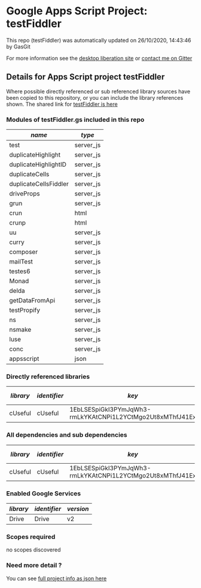 # Google Apps Script Project: testFiddler
This repo (testFiddler) was automatically updated on 26/10/2020, 14:43:46 by GasGit

For more information see the [desktop liberation site](https://ramblings.mcpher.com/drive-sdk-and-github/getting-your-apps-scripts-to-github "desktop liberation") or [contact me on Gitter](https://gitter.im/desktopliberation/community "Bruce McPherson - GDE")
## Details for Apps Script project testFiddler
Where possible directly referenced or sub referenced library sources have been copied to this repository, or you can include the library references shown. 
The shared link for [testFiddler is here](https://script.google.com/d/1iAi7USY6CatRwvqSf-2vhsxrSKUfsP4_ohO9rzmtD-LuPzAxNrdh_Qdt/edit?usp=sharing "open in the GAS IDE")

### Modules of testFiddler.gs included in this repo
*name*|*type*
--- | --- 
test| server_js
duplicateHighlight| server_js
duplicateHighlightID| server_js
duplicateCells| server_js
duplicateCellsFiddler| server_js
driveProps| server_js
grun| server_js
crun| html
crunp| html
uu| server_js
curry| server_js
composer| server_js
mailTest| server_js
testes6| server_js
Monad| server_js
delda| server_js
getDataFromApi| server_js
testPropify| server_js
ns| server_js
nsmake| server_js
luse| server_js
conc| server_js
appsscript| json
### Directly referenced libraries
*library*|*identifier*|*key*|*version*|*dev mode*|*source*|
--- | --- | --- | --- | --- | --- 
cUseful| cUseful|1EbLSESpiGkI3PYmJqWh3-rmLkYKAtCNPi1L2YCtMgo2Ut8xMThfJ41Ex|124|no|[here](libraries/cUseful "library source")
### All dependencies and sub dependencies
*library*|*identifier*|*key*|*version*|*dev mode*|*source*|
--- | --- | --- | --- | --- | --- 
cUseful| cUseful|1EbLSESpiGkI3PYmJqWh3-rmLkYKAtCNPi1L2YCtMgo2Ut8xMThfJ41Ex|124|no|[here](libraries/cUseful "library source")
### Enabled Google Services
*library*|*identifier*|*version*
--- | --- | --- 
Drive| Drive|v2
### Scopes required
no scopes discovered
### Need more detail ?
You can see [full project info as json here](info.json)
